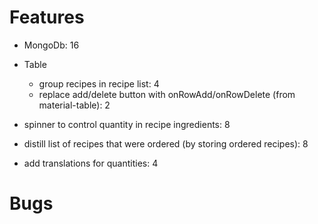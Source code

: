 # Features

- MongoDb: 16
- Table

  - group recipes in recipe list: 4
  - replace add/delete button with onRowAdd/onRowDelete (from material-table): 2

- spinner to control quantity in recipe ingredients: 8
- distill list of recipes that were ordered (by storing ordered recipes): 8
- add translations for quantities: 4

# Bugs
